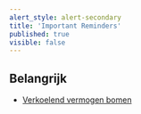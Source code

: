 ```yaml
---
alert_style: alert-secondary
title: 'Important Reminders'
published: true
visible: false
---
```


## Belangrijk
* [Verkoelend vermogen bomen](https://eenvandaag.avrotros.nl/item/een-boom-geeft-net-zo-veel-verkoeling-als-tien-aircos/) 
